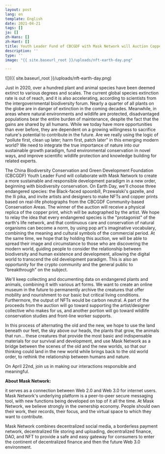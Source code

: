 ```yaml
---
layout: post
lang: en
template: English
date: 2021-04-21
tags: []
ja: []
zh-Hans: []
zh-Hant: []
title: Youth Leader Fund of CBCGDF with Mask Network will Auction Copper Prints of Endangered Species On April 22
description: ''
type: ''
image: "{{ site.baseurl_root }}/uploads/nft-earth-day.png"

---
```

![]({{ site.baseurl_root }}/uploads/nft-earth-day.png)

Just in 2020, over a hundred plant and animal species have been deemed extinct to various degrees and scales. The current global species extinction rate is out of reach, and it is also accelerating, according to scientists from the intergovernmental biodiversity forum. Nearly a quarter of all plants on the globe are in danger of extinction in the coming decades. Meanwhile, in areas where natural environments and wildlife are protected, disadvantaged populations bear the entire burden of maintenance, despite the fact that the gains are shared by all humans. While we today have more opportunities than ever before, they are dependent on a growing willingness to sacrifice nature's potential to contribute in the future. Are we really using the logic of "pollute first, clean up later; harm first, patch later" in this emerging modern world? We need to integrate the true importance of nature into our sustainable growth paradigm, fund environmental conservation in novel ways, and improve scientific wildlife protection and knowledge building for related experts.

The China Biodiversity Conservation and Green Development Foundation (CBCGDF) Youth Leader Fund will collaborate with Mask Network to create a more sustainable and responsible development paradigm in a new order, beginning with biodiversity conservation. On Earth Day, we'll choose three endangered species: the Black-faced spoonbill, Przewalski's gazelle, and the Ili pika, and invite artists and designers to make NFTs and copper prints based on real-life photographs from the CBCGDF Community-based Conservation Areas. The winner of the auction will receive a physical replica of the copper print, which will be autographed by the artist. We hope to relay the idea that every endangered species is the "protagonist" of the earth's life network, and that continuous care and conservation of natural organisms can become a norm, by using pop art's imaginative vocabulary, combining the meaning and cultural symbols of the commercial period. At the same time, we hope that by holding this auction, we will be able to spread their image and circumstance to those who are discovering the modern world, guiding people to consider the relationship between biodiversity and human existence and development, allowing the digital world to transcend the old development paradigm. This is also an opportunity for the crypto community and the general public to "breakthrough" on the subject.

We'll keep collecting and documenting data on endangered plants and animals, combining it with various art forms. We want to create an online museum in the future to permanently archive the creatures that offer mobility and nourishment to our basic but critical living conditions. Furthermore, the output of NFTs would be carbon neutral. A part of the proceeds from the auction will go toward supporting the artist/designer collective who makes for us, and another portion will go toward wildlife conservation studies and front-line worker supports.

In this process of alternating the old and the new, we hope to use the land beneath our feet, the sky above our heads, the plants that grow, the animals that run... these creatures that provide the most basic and indispensable materials for our survival and development, and use Mask Network as a bridge between the scenes of the old and the new worlds, so that our thinking could land in the new world while brings back to the old world order, to rethink the relationship between humans and nature.

On April 22nd, join us in making our interactions responsible and meaningful.

**About Mask Network:**

it serves as a connection between Web 2.0 and Web 3.0 for internet users. Mask Network's underlying platform is a peer-to-peer secure messaging tool, with new functions being developed on top of it all the time. At Mask Network, we believe strongly in the ownership economy. People should own their work, their records, their focus, and the virtual space to which they want to contribute.

Mask Network combines decentralized social media, a borderless payment network, decentralized file storing and uploading, decentralized finance, DAO, and NFT to provide a safe and easy gateway for consumers to enter the continent of decentralized finance and then the future Web 3.0 environment.